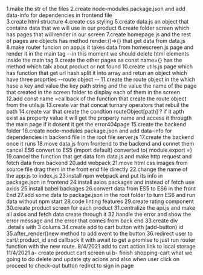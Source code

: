 1.make the str of the files
2.create node-modules package.json and add data-info for dependencies in frontend file  
3.create html structure
4.create css styling
5.create data.js an object that contains data that we will use in our product
6.create folder screen which has pages that will render in our screen
7.create homepage.js and the rest of pages are objects has method render:()=>{}
that get data from data.js
8.make router funcion on app.js it takes data from homescreen.js page and render it in the main tag --in this moment we should delete html elements inside the main tag
9.create the other pages as const name={} has the method which talk about product
or not found
10.create utils.js page which has function that get url hash split it into array
and retun an object which have three proprties --route object --
11.create the route object in the which hase a key and value the key path string
and the value the name of the page that created in the screen folder to display each of them in the screen
12.add const name =callback of the function that create the route object from the utils.js
13.create var that concat turnary operators that rebuil the path
14.create var that create the condtion routeObject[path] ? if it apth exist as property value it will get the property name and access it througth the main page
if it dosent it get the error404page
15.create the backend folder
16.create node-modules package.json and add data-info for dependencies in backend file in the root file server.js
17.create the backend once it runs
18.move data.js from frontend to the backend and connet them cancel ES6 convert to ES5 (import default) converted to( module.export =)
19.cancel the function that get data fom data.js and make http request and
fetch data from backend
20.add webpack
21.move html css images from source file drag them in the front end file directly
22.change the name of the app.js to index.js
23.install npm webpack and put its info in package.json in frontend
24.install axios packages and instead of fetch use axios
25.install babel backages
26.convert data from ES5 to ES6 in the front End
27.add some data to package.json in the root folder to turn ES6 and run data without npm start
28.code linting features
29.create rating component
30.create product screen for each product
31.centralize the api.js and make all axios and fetch data create through it
32.handle the error and show the error message and the error that comes from back end
33.create div .details with 3 colums
34.create add to cart button with (add-button) id
35.after_render()new method to add event to the button
36.redirect user to cart/:product_id and callback it with await to get a promise to just run router function with the new route.
8/4/2021
add to cart action link to local storage
11/4/2021
a-
create product cart screen ui
b-
finish shopping-cart what we going to do delete and update qty acions
and also when user click on proceed to check-out button redirct to sign in page
